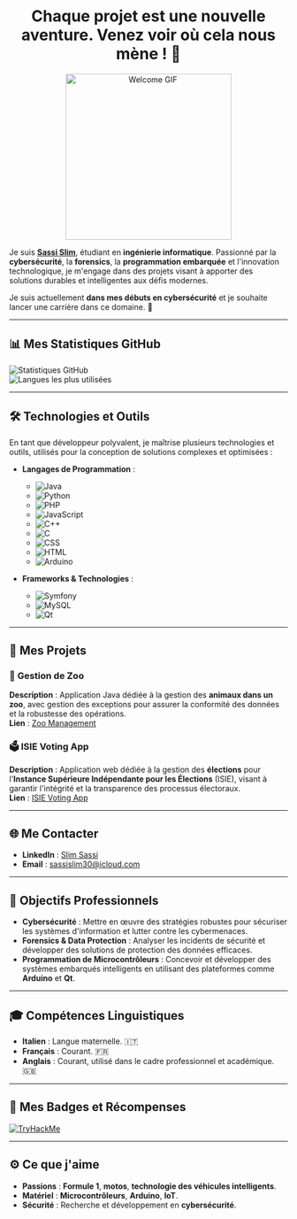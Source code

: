 <div align="center">
  <h1>Chaque projet est une nouvelle aventure. Venez voir où cela nous mène ! 🚀</h1>
</div>

<div align="center">
  <img src="https://media.giphy.com/media/3o7aD1kzO4gL1Vz1So/giphy.gif" alt="Welcome GIF" width="300"/>
</div>

Je suis **[Sassi Slim](https://github.com/Ssassi30)**, étudiant en **ingénierie informatique**. Passionné par la **cybersécurité**, la **forensics**, la **programmation embarquée** et l'innovation technologique, je m'engage dans des projets visant à apporter des solutions durables et intelligentes aux défis modernes.

Je suis actuellement **dans mes débuts en cybersécurité** et je souhaite lancer une carrière dans ce domaine. 🚀

---

## 📊 Mes Statistiques GitHub

![Statistiques GitHub](https://github-readme-stats.vercel.app/api?username=Ssassi30&show_icons=true&theme=radical&count_private=true)  
![Langues les plus utilisées](https://github-readme-stats.vercel.app/api/top-langs/?username=Ssassi30&layout=compact&theme=radical)

---

## 🛠️ Technologies et Outils

En tant que développeur polyvalent, je maîtrise plusieurs technologies et outils, utilisés pour la conception de solutions complexes et optimisées :

- **Langages de Programmation** :  
  - ![Java](https://img.shields.io/badge/Java-%23ED8B00.svg?style=flat&logo=java&logoColor=white)  
  - ![Python](https://img.shields.io/badge/Python-3670A0?style=flat&logo=python&logoColor=ffdd54)  
  - ![PHP](https://img.shields.io/badge/PHP-777BB4?style=flat&logo=php&logoColor=white)  
  - ![JavaScript](https://img.shields.io/badge/JavaScript-F7DF1E?style=flat&logo=javascript&logoColor=black)  
  - ![C++](https://img.shields.io/badge/C++-00599C?style=flat&logo=c%2B%2B&logoColor=white)  
  - ![C](https://img.shields.io/badge/C-%2300599C.svg?style=flat&logo=c&logoColor=white)  
  - ![CSS](https://img.shields.io/badge/CSS-1572B6?style=flat&logo=css3&logoColor=white)  
  - ![HTML](https://img.shields.io/badge/HTML-E34F26?style=flat&logo=html5&logoColor=white)  
  - ![Arduino](https://img.shields.io/badge/Arduino-00979D?style=flat&logo=arduino&logoColor=white)

- **Frameworks & Technologies** :  
  - ![Symfony](https://img.shields.io/badge/Symfony-%23000000.svg?style=flat&logo=symfony&logoColor=white)  
  - ![MySQL](https://img.shields.io/badge/MySQL-%2300f.svg?style=flat&logo=mysql&logoColor=white)  
  - ![Qt](https://img.shields.io/badge/Qt-%2300736B.svg?style=flat&logo=qt&logoColor=white)

---

## 📂 Mes Projets

### 🦁 **Gestion de Zoo**
**Description** : Application Java dédiée à la gestion des **animaux dans un zoo**, avec gestion des exceptions pour assurer la conformité des données et la robustesse des opérations.  
**Lien** : [Zoo Management](https://github.com/votre-utilisateur/zoo-management)

### 🗳️ **ISIE Voting App**
**Description** : Application web dédiée à la gestion des **élections** pour l'**Instance Supérieure Indépendante pour les Élections** (ISIE), visant à garantir l'intégrité et la transparence des processus électoraux.  
**Lien** : [ISIE Voting App](https://github.com/votre-utilisateur/isie-voting-app)

---

## 🌐 Me Contacter

- **LinkedIn** : [Slim Sassi](https://www.linkedin.com/in/slim-sassi-377660222/)  
- **Email** : [sassislim30@icloud.com](mailto:sassislim30@icloud.com)  

---

## 🎯 Objectifs Professionnels

- **Cybersécurité** : Mettre en œuvre des stratégies robustes pour sécuriser les systèmes d'information et lutter contre les cybermenaces.  
- **Forensics & Data Protection** : Analyser les incidents de sécurité et développer des solutions de protection des données efficaces.  
- **Programmation de Microcontrôleurs** : Concevoir et développer des systèmes embarqués intelligents en utilisant des plateformes comme **Arduino** et **Qt**.

---

## 🎓 Compétences Linguistiques

- **Italien** : Langue maternelle. 🇮🇹  
- **Français** : Courant. 🇫🇷  
- **Anglais** : Courant, utilisé dans le cadre professionnel et académique. 🇬🇧

---

## 🔗 Mes Badges et Récompenses

[![TryHackMe](https://img.shields.io/badge/TryHackMe-Completed%20Pre-Security-green)](https://tryhackme.com/p/SassiIT)

---

## ⚙️ Ce que j'aime

- **Passions** : **Formule 1**, **motos**, **technologie des véhicules intelligents**.  
- **Matériel** : **Microcontrôleurs**, **Arduino**, **IoT**.  
- **Sécurité** : Recherche et développement en **cybersécurité**.
